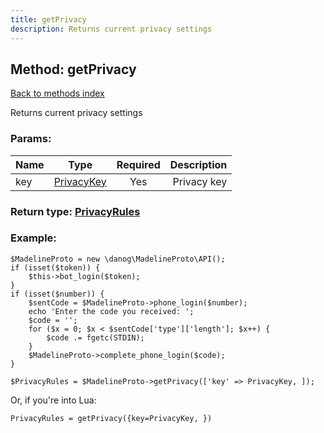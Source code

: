```yaml
---
title: getPrivacy
description: Returns current privacy settings
---
```

## Method: getPrivacy  
[Back to methods index](index.md)


Returns current privacy settings

### Params:

| Name     |    Type       | Required | Description |
|----------|:-------------:|:--------:|------------:|
|key|[PrivacyKey](../types/PrivacyKey.md) | Yes|Privacy key|


### Return type: [PrivacyRules](../types/PrivacyRules.md)

### Example:


```
$MadelineProto = new \danog\MadelineProto\API();
if (isset($token)) {
    $this->bot_login($token);
}
if (isset($number)) {
    $sentCode = $MadelineProto->phone_login($number);
    echo 'Enter the code you received: ';
    $code = '';
    for ($x = 0; $x < $sentCode['type']['length']; $x++) {
        $code .= fgetc(STDIN);
    }
    $MadelineProto->complete_phone_login($code);
}

$PrivacyRules = $MadelineProto->getPrivacy(['key' => PrivacyKey, ]);
```

Or, if you're into Lua:

```
PrivacyRules = getPrivacy({key=PrivacyKey, })
```

